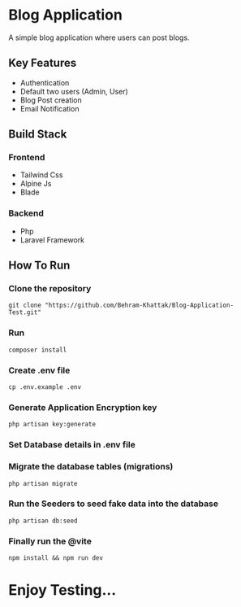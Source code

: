 # Blog Application

A simple blog application where users can post blogs.

## Key Features

- Authentication
- Default two users (Admin, User)
- Blog Post creation
- Email Notification

## Build Stack

### Frontend
- Tailwind Css
- Alpine Js
- Blade

### Backend
- Php
- Laravel Framework

## How To Run

### Clone the repository

```git clone "https://github.com/Behram-Khattak/Blog-Application-Test.git"```

### Run

```composer install```

### Create .env file

```cp .env.example .env```

### Generate Application Encryption key

```php artisan key:generate```

### Set Database details in .env file

### Migrate the database tables (migrations)

```php artisan migrate```

### Run the Seeders to seed fake data into the database

```php artisan db:seed```

### Finally run the @vite

```npm install && npm run dev```

# Enjoy Testing...
